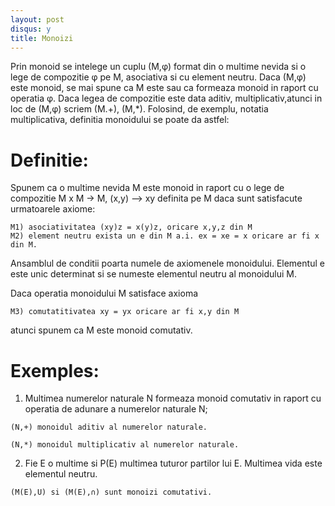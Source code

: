 ```yaml
---
layout: post
disqus: y
title: Monoizi
---
```


Prin monoid se intelege un cuplu (M,φ) format din o multime nevida si o lege de compozitie φ pe M, asociativa si cu element neutru.
Daca (M,φ) este monoid, se mai spune ca M este sau ca formeaza monoid in raport cu operatia φ. Daca legea de compozitie este data aditiv, multiplicativ,atunci in loc de (M,φ) scriem (M.+), (M,*).
Folosind, de exemplu, notatia multiplicativa, definitia monoidului se poate da astfel:

# Definitie:

Spunem ca o multime nevida M este monoid in raport cu o lege de compozitie M x M -> M, (x,y) --> xy
definita pe M daca sunt satisfacute urmatoarele axiome:

```
M1) asociativitatea (xy)z = x(y)z, oricare x,y,z din M
M2) element neutru exista un e din M a.i. ex = xe = x oricare ar fi x din M.
```
Ansamblul de conditii poarta numele de axiomenele monoidului. Elementul e este unic determinat si se numeste elementul neutru al monoidului M.

Daca operatia monoidului M satisface axioma
```
M3) comutatitivatea xy = yx oricare ar fi x,y din M
```
atunci spunem ca M este monoid comutativ.

# Exemples:

1) Multimea numerelor naturale N formeaza monoid comutativ in raport cu operatia de adunare a numerelor naturale N;
```
(N,+) monoidul aditiv al numerelor naturale.
```

```
(N,*) monoidul multiplicativ al numerelor naturale.
```

2) Fie E o multime si P(E) multimea tuturor partilor lui E. Multimea vida este elementul neutru.
```
(M(E),U) si (M(E),∩) sunt monoizi comutativi.
```
